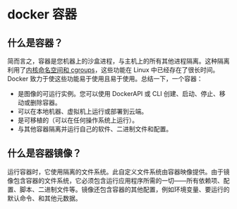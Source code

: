 # docker 容器

## 什么是容器？

简而言之，容器是您机器上的沙盒进程，与主机上的所有其他进程隔离。这种隔离利用了[内核命名空间和 cgroups](https://medium.com/@saschagrunert/demystifying-containers-part-i-kernel-space-2c53d6979504)，这些功能在 Linux 中已经存在了很长时间。Docker 致力于使这些功能易于使用且易于使用。总结一下，一个容器：

* 是图像的可运行实例。您可以使用 DockerAPI 或 CLI 创建、启动、停止、移动或删除容器。
* 可以在本地机器、虚拟机上运行或部署到云端。
* 是可移植的（可以在任何操作系统上运行）。
* 与其他容器隔离并运行自己的软件、二进制文件和配置。


## 什么是容器镜像？

运行容器时，它使用隔离的文件系统。此自定义文件系统由容器映像提供。由于镜像包含容器的文件系统，它必须包含运行应用程序所需的一切——所有依赖项、配置、脚本、二进制文件等。镜像还包含容器的其他配置，例如环境变量、要运行的默认命令、和其他元数据。
